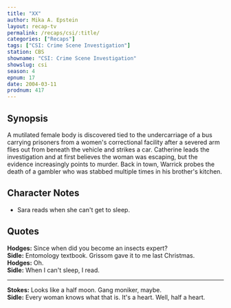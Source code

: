```yaml
---
title: "XX"
author: Mika A. Epstein
layout: recap-tv
permalink: /recaps/csi/:title/
categories: ["Recaps"]
tags: ["CSI: Crime Scene Investigation"]
station: CBS
showname: "CSI: Crime Scene Investigation"
showslug: csi
season: 4
epnum: 17
date: 2004-03-11
prodnum: 417  
---
```


## Synopsis

A mutilated female body is discovered tied to the undercarriage of a bus carrying prisoners from a women's correctional facility after a severed arm flies out from beneath the vehicle and strikes a car. Catherine leads the investigation and at first believes the woman was escaping, but the evidence increasingly points to murder. Back in town, Warrick probes the death of a gambler who was stabbed multiple times in his brother's kitchen.

## Character Notes

* Sara reads when she can't get to sleep.

## Quotes

**Hodges:** Since when did you become an insects expert?  
**Sidle:** Entomology textbook. Grissom gave it to me last Christmas.  
**Hodges:** Oh.  
**Sidle:** When I can't sleep, I read.  

- - -

**Stokes:** Looks like a half moon. Gang moniker, maybe.  
**Sidle:** Every woman knows what that is. It's a heart. Well, half a heart.